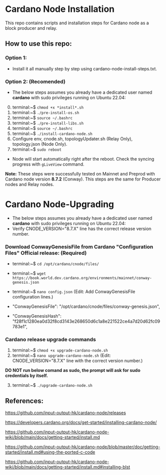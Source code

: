 # Cardano Node Installation

This repo contains scripts and installation steps for Cardano node as a block producer and relay.

## How to use this repo:

### Option 1:

- Install it all manually step by step using cardano-node-install-steps.txt.

### Option 2: (Recomended)

- The below steps assumes you already have a dedicated user named **cardano** with sudo privileges running on Ubuntu 22.04:

0. terminal:~$ `chmod +x *install*.sh`
1. terminal:~$ `./pre-install-os.sh`
2. terminal:~$ `source ~/.bashrc`
3. terminal:~$ `./pre-install-libs.sh`
4. terminal:~$ `source ~/.bashrc`
5. terminal:~$ `./install-cardano-node.sh`
6. Configure env, cnode.sh, topologyUpdater.sh (Relay Only), topology.json (Node Only).
7. terminal:~$ `sudo reboot`
* Node will start automatically right after the reboot. Check the syncing progress with `gLiveView` command.

**Note:** These steps were successfully tested on Mainnet and Preprod with Cardano node version **8.7.2** (Conway). This steps are the same for Producer nodes and Relay nodes.

# Cardano Node-Upgrading

- The below steps assumes you already have a dedicated user named **cardano** with sudo privileges running on Ubuntu 22.04:
- Verify CNODE_VERSION="8.7.X" line has the correct release version number.

### Download ConwayGenesisFile from Cardano "Configuration Files" Official release: (Required)

- terminal:~$ `cd /opt/cardano/cnode/files/`

- terminal:~$ `wget https://book.world.dev.cardano.org/environments/mainnet/conway-genesis.json`

- terminal:~$ `nano config.json` (Edit: Add ConwayGenesisFile configuration lines.)

- "ConwayGenesisFile": "/opt/cardano/cnode/files/conway-genesis.json",

- "ConwayGenesisHash": "f28f1c1280ea0d32f8cd3143e268650d6c1a8e221522ce4a7d20d62fc09783e1",

### Cardano release upgrade commands

1. terminal:~$ `chmod +x upgrade-cardano-node.sh`
2. terminal:~$ `nano upgrade-cardano-node.sh` (Edit: CNODE_VERSION="8.7.X" line with the correct version number.)

**DO NOT run below comand as sudo, the prompt will ask for sudo credentials by itself.**

3. terminal:~$ `./upgrade-cardano-node.sh`

## References:

https://github.com/input-output-hk/cardano-node/releases

https://developers.cardano.org/docs/get-started/installing-cardano-node/

https://github.com/input-output-hk/cardano-node-wiki/blob/main/docs/getting-started/install.md

https://github.com/input-output-hk/cardano-node/blob/master/doc/getting-started/install.md#using-the-ported-c-code

https://github.com/input-output-hk/cardano-node-wiki/blob/main/docs/getting-started/install.md#installing-blst
